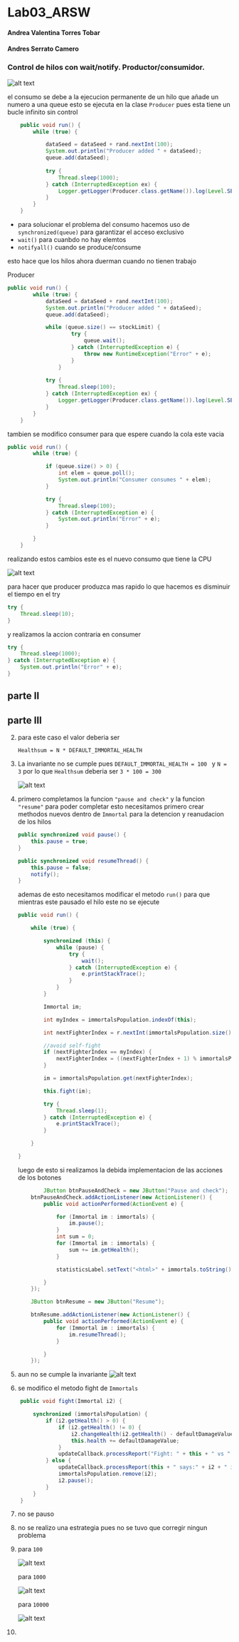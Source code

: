 # Lab03_ARSW

#### Andrea Valentina Torres Tobar
#### Andres Serrato Camero


### Control de hilos con wait/notify. Productor/consumidor.



![alt text](image.png)

el consumo se debe a la ejecucion permanente de un hilo que añade un numero a una queue esto se ejecuta en la clase `Producer` pues esta tiene un bucle infinito sin control

```java 
    public void run() {
        while (true) {

            dataSeed = dataSeed + rand.nextInt(100);
            System.out.println("Producer added " + dataSeed);
            queue.add(dataSeed);
            
            try {
                Thread.sleep(1000);
            } catch (InterruptedException ex) {
                Logger.getLogger(Producer.class.getName()).log(Level.SEVERE, null, ex);
            }
        }
    }
```

- para solucionar el problema del consumo hacemos uso de `synchronized(queue)` para garantizar el acceso exclusivo
- `wait()` para cuanbdo no hay elemtos
- `notifyall()` cuando se produce/consume

esto hace que los hilos ahora duerman cuando no tienen trabajo 

Producer
``` java
public void run() {
        while (true) {
            dataSeed = dataSeed + rand.nextInt(100);
            System.out.println("Producer added " + dataSeed);
            queue.add(dataSeed);

            while (queue.size() == stockLimit) {
                    try {
                        queue.wait();
                    } catch (InterruptedException e) {
                        throw new RuntimeException("Error" + e);
                    }
                }
            
            try {
                Thread.sleep(100);
            } catch (InterruptedException ex) {
                Logger.getLogger(Producer.class.getName()).log(Level.SEVERE, null, ex);
            }
        }
    }
```

tambien se modifico consumer para que espere cuando la cola este vacia 

``` java
public void run() {
        while (true) {

            if (queue.size() > 0) {
                int elem = queue.poll();
                System.out.println("Consumer consumes " + elem);
            }

            try {
                Thread.sleep(100);
            } catch (InterruptedException e) {
                System.out.println("Error" + e);
            }

        }
    }
```

realizando estos cambios este es el nuevo consumo que tiene la CPU 

![alt text](image-1.png)


para hacer que producer produzca mas rapido lo que hacemos es disminuir el tiempo en el try 
``` java 
try {
    Thread.sleep(10);
}
```

y realizamos la accion contraria en consumer

``` java 
try {
    Thread.sleep(1000);
} catch (InterruptedException e) {
    System.out.println("Error" + e);
}
```


## parte II



## parte III

2.  para este caso el valor deberia ser  

    `Healthsum = N * DEFAULT_IMMORTAL_HEALTH`

3.  La invariante no se cumple pues `DEFAULT_IMMORTAL_HEALTH = 100 ` y `N = 3`
    por lo que `Healthsum` deberia ser  `3 * 100 = 300` 

    ![alt text](image-2.png) 

4. primero completamos la funcion `"pause and check"` y la funcion `"resume"` para poder completar esto necesitamos primero crear methodos nuevos dentro de `Immortal` para la detencion y reanudacion de los hilos

    ```java
    public synchronized void pause() {
        this.pause = true;
    }

    public synchronized void resumeThread() {
        this.pause = false;
        notify();
    }
    ```
    ademas de esto necesitamos  modificar  el metodo `run()` para que mientras este pausado el hilo este no se ejecute 


    ```java 
    public void run() {

        while (true) {

            synchronized (this) {
                while (pause) {
                    try {
                        wait();
                    } catch (InterruptedException e) {
                        e.printStackTrace();
                    }
                }
            }

            Immortal im;

            int myIndex = immortalsPopulation.indexOf(this);

            int nextFighterIndex = r.nextInt(immortalsPopulation.size());

            //avoid self-fight
            if (nextFighterIndex == myIndex) {
                nextFighterIndex = ((nextFighterIndex + 1) % immortalsPopulation.size());
            }

            im = immortalsPopulation.get(nextFighterIndex);

            this.fight(im);

            try {
                Thread.sleep(1);
            } catch (InterruptedException e) {
                e.printStackTrace();
            }

        }

    }
    ```
    luego de esto si realizamos la debida implementacion de las acciones de los botones



    ``` java 
            JButton btnPauseAndCheck = new JButton("Pause and check");
        btnPauseAndCheck.addActionListener(new ActionListener() {
            public void actionPerformed(ActionEvent e) {

                for (Immortal im : immortals) {
                    im.pause();
                }
                int sum = 0;
                for (Immortal im : immortals) {
                    sum += im.getHealth();
                }

                statisticsLabel.setText("<html>" + immortals.toString() + "<br>Health sum:" + sum);

            }
        });

        JButton btnResume = new JButton("Resume");

        btnResume.addActionListener(new ActionListener() {
            public void actionPerformed(ActionEvent e) {
                for (Immortal im : immortals) {
                    im.resumeThread();
                }

            }
        });
    ```


5. aun no se cumple la invariante 
![alt text](image-3.png)


6. se modifico el metodo fight de `Immortals` 

``` java 
    public void fight(Immortal i2) {

        synchronized (immortalsPopulation) {
            if (i2.getHealth() > 0) {
                if (i2.getHealth() != 0) {
                    i2.changeHealth(i2.getHealth() - defaultDamageValue);
                    this.health += defaultDamageValue;
                }
                updateCallback.processReport("Fight: " + this + " vs " + i2 + "\n");
            } else {
                updateCallback.processReport(this + " says:" + i2 + " is already dead!\n");
                immortalsPopulation.remove(i2);
                i2.pause();
            }
        }
    }
```

7. no se pauso 


8. no se realizo una estrategia pues no se tuvo que corregir ningun problema 


9. 
    para `100`
    
    ![alt text](image-4.png)

    para `1000`

    ![alt text](image-5.png)

    para `10000`

    ![alt text](image-6.png)

10. 



    


